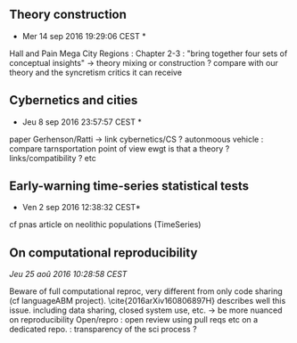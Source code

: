 




## Theory construction

* Mer 14 sep 2016 19:29:06 CEST * 

Hall and Pain Mega City Regions : Chapter 2-3 : "bring together four sets of conceptual insights"
-> theory mixing or construction ? compare with our theory and the syncretism critics it can receive


## Cybernetics and cities

* Jeu  8 sep 2016 23:57:57 CEST *

paper Gerhenson/Ratti -> link cybernetics/CS ? autonmoous vehicle : compare tarnsportation point of view ewgt
is that a theory ? links/compatibility ? etc



## Early-warning time-series statistical tests

* Ven  2 sep 2016 12:38:32 CEST*

cf pnas article on neolithic populations (TimeSeries)






## On computational reproducibility

*Jeu 25 aoû 2016 10:28:58 CEST*

Beware of full computational reproc, very different from only code sharing (cf languageABM project).
\cite{2016arXiv160806897H} describes well this issue. including data sharing, closed system use, etc. 
 -> be more nuanced on reproducibility
Open/repro : open review using pull reqs etc on a dedicated repo. : transparency of the sci process ?

